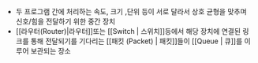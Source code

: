 - 두 프로그램 간에 처리하는 속도, 크기 ,단위 등이 서로 달라서 상호 균형을 맞추며 신호/힘을 전달하기 위한 중간 장치
- [[라우터(Router)|라우터]]또는 [[Switch | 스위치]]등에서 해당 장치에 연결된 링크를 통해 전달되기를 기다리는 [[패킷 (Packet) | 패킷]]들이 [[Queue | 큐]]를 이루어 보관되는 장소